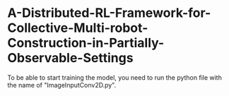 # A-Distributed-RL-Framework-for-Collective-Multi-robot-Construction-in-Partially-Observable-Settings
To be able to start training the model, you need to run the python file with the name of "ImageInputConv2D.py".
